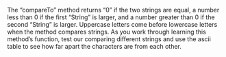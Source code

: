 The “compareTo” method returns “0” if the two strings are equal, a number less than 0 if the first “String” is larger, and a number greater than 0 if the second “String” is larger. Uppercase letters come before lowercase letters when the method compares strings. As you work through learning this method’s function, test our comparing different strings and use the ascii table to see how far apart the characters are from each other.

